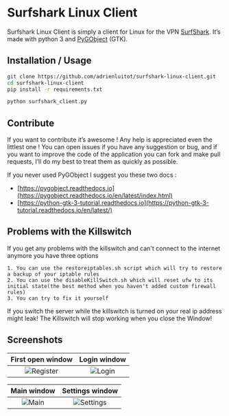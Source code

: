 # Surfshark Linux Client

Surfshark Linux Client is simply a client for Linux for the VPN [SurfShark](https://surfshark.com). It’s made with python 3 and [PyGObject](https://pygobject.readthedocs.io/en/latest/index.html) (GTK).

## Installation / Usage

```bash
git clone https://github.com/adrienluitot/surfshark-linux-client.git
cd surfshark-linux-client
pip install -r requirements.txt

python surfshark_client.py
```

## Contribute

If you want to contribute it’s awesome ! Any help is appreciated even the littlest one !
You can open issues if you have any suggestion or bug, and if you want to improve the code of the application you can fork and make pull requests, I’ll do my best to treat them as quickly as possible.

If you never used PyGObject I suggest you these two docs : 

- [https://pygobject.readthedocs.io](https://pygobject.readthedocs.io/en/latest/index.html)
- [https://python-gtk-3-tutorial.readthedocs.io](https://python-gtk-3-tutorial.readthedocs.io/en/latest/)

## Problems with the Killswitch

If you get any problems with the killswitch and can't connect to the internet anymore you have three options

    1. You can use the restoreiptables.sh script which will try to restore a backup of your iptable rules 
    2. You can use the disableKillSwitch.sh which will reset ufw to its initial state(the best method when you haven't added custom firewall rules)
    3. You can try to fix it yourself
    
If you switch the server while the killswitch is turned on your real ip address might leak!
The Killswitch will stop working when you close the Window!

## Screenshots 
|                 First open window                 |                Login window                 |
| :-----------------------------------------------: | :-----------------------------------------: |
| ![Register](http://i.luitot.fr/sslc_register.png) | ![Login](http://i.luitot.fr/sslc_login.png) |



|                Main window                |                  Settings window                  |
| :---------------------------------------: | :-----------------------------------------------: |
| ![Main](http://i.luitot.fr/sslc_main.png) | ![Settings](http://i.luitot.fr/sslc_settings.jpg) |